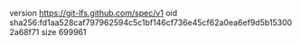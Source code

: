 version https://git-lfs.github.com/spec/v1
oid sha256:fd1aa528caf797962594c5c1bf146cf736e45cf62a0ea6ef9d5b153002a68f71
size 699961

